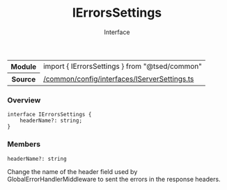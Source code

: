 
<header class="symbol-info-header"><h1 id="ierrorssettings">IErrorsSettings</h1><label class="symbol-info-type-label interface">Interface</label></header>
<!-- summary -->
<section class="symbol-info"><table class="is-full-width"><tbody><tr><th>Module</th><td><div class="lang-typescript"><span class="token keyword">import</span> { IErrorsSettings }&nbsp;<span class="token keyword">from</span>&nbsp;<span class="token string">"@tsed/common"</span></div></td></tr><tr><th>Source</th><td><a href="https://github.com/Romakita/ts-express-decorators/blob/v4.24.0/src//common/config/interfaces/IServerSettings.ts#L0-L0">/common/config/interfaces/IServerSettings.ts</a></td></tr></tbody></table></section>
<!-- overview -->


### Overview


<pre><code class="typescript-lang "><span class="token keyword">interface</span> IErrorsSettings <span class="token punctuation">{</span>
    headerName?<span class="token punctuation">:</span> <span class="token keyword">string</span><span class="token punctuation">;</span>
<span class="token punctuation">}</span></code></pre>


<!-- Parameters -->

<!-- Description -->

<!-- Members -->







### Members



<div class="method-overview">
<pre><code class="typescript-lang ">headerName?<span class="token punctuation">:</span> <span class="token keyword">string</span></code></pre>
</div>


Change the name of the header field used by GlobalErrorHandlerMiddleware
to sent the errors in the response headers.








